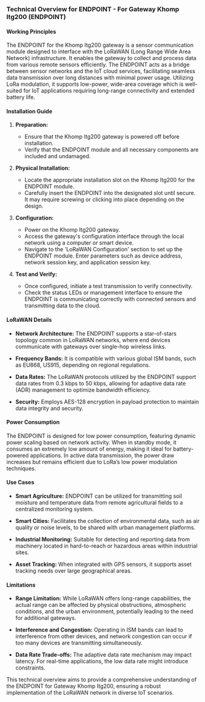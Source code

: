 ### Technical Overview for ENDPOINT - For Gateway Khomp Itg200 (ENDPOINT)

#### Working Principles

The ENDPOINT for the Khomp Itg200 gateway is a sensor communication module designed to interface with the LoRaWAN (Long Range Wide Area Network) infrastructure. It enables the gateway to collect and process data from various remote sensors efficiently. The ENDPOINT acts as a bridge between sensor networks and the IoT cloud services, facilitating seamless data transmission over long distances with minimal power usage. Utilizing LoRa modulation, it supports low-power, wide-area coverage which is well-suited for IoT applications requiring long-range connectivity and extended battery life.

#### Installation Guide

1. **Preparation:**
   - Ensure that the Khomp Itg200 gateway is powered off before installation.
   - Verify that the ENDPOINT module and all necessary components are included and undamaged.

2. **Physical Installation:**
   - Locate the appropriate installation slot on the Khomp Itg200 for the ENDPOINT module.
   - Carefully insert the ENDPOINT into the designated slot until secure. It may require screwing or clicking into place depending on the design.

3. **Configuration:**
   - Power on the Khomp Itg200 gateway.
   - Access the gateway's configuration interface through the local network using a computer or smart device.
   - Navigate to the 'LoRaWAN Configuration' section to set up the ENDPOINT module. Enter parameters such as device address, network session key, and application session key.

4. **Test and Verify:**
   - Once configured, initiate a test transmission to verify connectivity.
   - Check the status LEDs or management interface to ensure the ENDPOINT is communicating correctly with connected sensors and transmitting data to the cloud.

#### LoRaWAN Details

- **Network Architecture:** 
  The ENDPOINT supports a star-of-stars topology common in LoRaWAN networks, where end devices communicate with gateways over single-hop wireless links.

- **Frequency Bands:** 
  It is compatible with various global ISM bands, such as EU868, US915, depending on regional regulations.

- **Data Rates:** 
  The LoRaWAN protocols utilized by the ENDPOINT support data rates from 0.3 kbps to 50 kbps, allowing for adaptive data rate (ADR) management to optimize bandwidth efficiency.

- **Security:**
  Employs AES-128 encryption in payload protection to maintain data integrity and security.

#### Power Consumption

The ENDPOINT is designed for low power consumption, featuring dynamic power scaling based on network activity. When in standby mode, it consumes an extremely low amount of energy, making it ideal for battery-powered applications. In active data transmission, the power draw increases but remains efficient due to LoRa’s low power modulation techniques. 

#### Use Cases

- **Smart Agriculture:** 
  ENDPOINT can be utilized for transmitting soil moisture and temperature data from remote agricultural fields to a centralized monitoring system.

- **Smart Cities:**
  Facilitates the collection of environmental data, such as air quality or noise levels, to be shared with urban management platforms.

- **Industrial Monitoring:**
  Suitable for detecting and reporting data from machinery located in hard-to-reach or hazardous areas within industrial sites.

- **Asset Tracking:**
  When integrated with GPS sensors, it supports asset tracking needs over large geographical areas.

#### Limitations

- **Range Limitation:**
  While LoRaWAN offers long-range capabilities, the actual range can be affected by physical obstructions, atmospheric conditions, and the urban environment, potentially leading to the need for additional gateways.

- **Interference and Congestion:**
  Operating in ISM bands can lead to interference from other devices, and network congestion can occur if too many devices are transmitting simultaneously.

- **Data Rate Trade-offs:**
  The adaptive data rate mechanism may impact latency. For real-time applications, the low data rate might introduce constraints.

This technical overview aims to provide a comprehensive understanding of the ENDPOINT for Gateway Khomp Itg200, ensuring a robust implementation of the LoRaWAN network in diverse IoT scenarios.